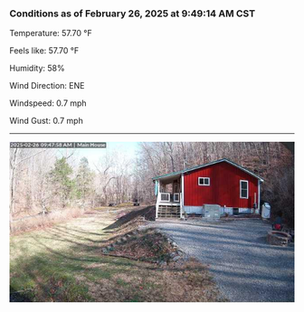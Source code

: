 ### Conditions as of February 26, 2025 at 9:49:14 AM CST 

Temperature: 57.70 &deg;F

Feels like: 57.70 &deg;F

Humidity: 58%

Wind Direction: ENE

Windspeed: 0.7 mph

Wind Gust: 0.7 mph

---

<img src="./images/latest.jpeg"/>

